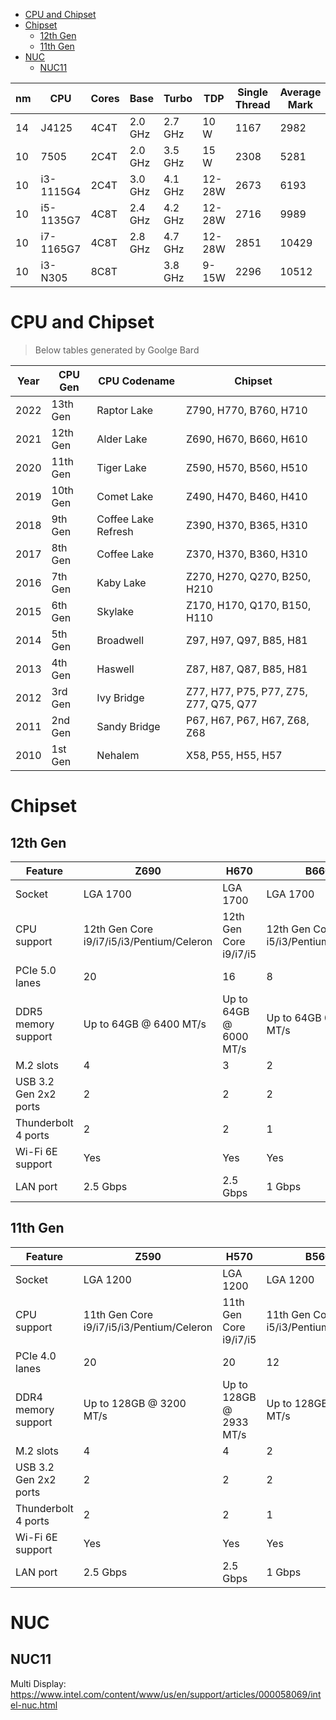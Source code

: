 - [CPU and Chipset](#cpu-and-chipset)
- [Chipset](#chipset)
    - [12th Gen](#12th-gen)
    - [11th Gen](#11th-gen)
- [NUC](#nuc)
    - [NUC11](#nuc11)


nm|CPU |Cores|Base|Turbo|TDP|Single Thread|Average Mark|
---|---|---|---|---|---|---|---|
14|J4125|4C4T|2.0 GHz|2.7 GHz|10 W|1167|2982|
10|7505|2C4T|2.0 GHz|3.5 GHz|15 W|2308|5281|
10|i3-1115G4|2C4T|3.0 GHz|4.1 GHz|12-28W|2673|6193|
10|i5-1135G7|4C8T|2.4 GHz|4.2 GHz|12-28W|2716|9989|
10|i7-1165G7|4C8T|2.8 GHz|4.7 GHz|12-28W|2851|10429|
10|i3-N305|8C8T||3.8 GHz|9-15W|2296|10512|

# CPU and Chipset

> Below tables generated by Goolge Bard

| Year | CPU Gen | CPU Codename | Chipset |
|---|---|---|---|
| 2022 | 13th Gen | Raptor Lake | Z790, H770, B760, H710 |
| 2021 | 12th Gen | Alder Lake | Z690, H670, B660, H610 |
| 2020 | 11th Gen | Tiger Lake | Z590, H570, B560, H510 |
| 2019 | 10th Gen | Comet Lake | Z490, H470, B460, H410 |
| 2018 | 9th Gen | Coffee Lake Refresh | Z390, H370, B365, H310 |
| 2017 | 8th Gen | Coffee Lake | Z370, H370, B360, H310 |
| 2016 | 7th Gen | Kaby Lake | Z270, H270, Q270, B250, H210 |
| 2015 | 6th Gen | Skylake | Z170, H170, Q170, B150, H110 |
| 2014 | 5th Gen | Broadwell | Z97, H97, Q97, B85, H81 |
| 2013 | 4th Gen | Haswell | Z87, H87, Q87, B85, H81 |
| 2012 | 3rd Gen | Ivy Bridge | Z77, H77, P75, P77, Z75, Z77, Q75, Q77 |
| 2011 | 2nd Gen | Sandy Bridge | P67, H67, P67, H67, Z68, Z68 |
| 2010 | 1st Gen | Nehalem | X58, P55, H55, H57 |

# Chipset

## 12th Gen

| Feature | Z690 | H670 | B660 | H610 |
|---|---|---|---|---|
| Socket | LGA 1700 | LGA 1700 | LGA 1700 | LGA 1700 |
| CPU support | 12th Gen Core i9/i7/i5/i3/Pentium/Celeron | 12th Gen Core i9/i7/i5 | 12th Gen Core i5/i3/Pentium/Celeron | 12th Gen Pentium/Celeron |
| PCIe 5.0 lanes | 20 | 16 | 8 | 4 |
| DDR5 memory support | Up to 64GB @ 6400 MT/s | Up to 64GB @ 6000 MT/s | Up to 64GB @ 5000 MT/s | Up to 32GB @ 4800 MT/s |
| M.2 slots | 4 | 3 | 2 | 1 |
| USB 3.2 Gen 2x2 ports | 2 | 2 | 2 | 1 |
| Thunderbolt 4 ports | 2 | 2 | 1 | 0 |
| Wi-Fi 6E support | Yes | Yes | Yes | No |
| LAN port | 2.5 Gbps | 2.5 Gbps | 1 Gbps | 1 Gbps |

## 11th Gen

| Feature | Z590 | H570 | B560 | H510 |
|---|---|---|---|---|
| Socket | LGA 1200 | LGA 1200 | LGA 1200 | LGA 1200 |
| CPU support | 11th Gen Core i9/i7/i5/i3/Pentium/Celeron | 11th Gen Core i9/i7/i5 | 11th Gen Core i5/i3/Pentium/Celeron | 11th Gen Pentium/Celeron |
| PCIe 4.0 lanes | 20 | 20 | 12 | 8 |
| DDR4 memory support | Up to 128GB @ 3200 MT/s | Up to 128GB @ 2933 MT/s | Up to 128GB @ 2666 MT/s | Up to 128GB @ 2666 MT/s |
| M.2 slots | 4 | 4 | 2 | 2 |
| USB 3.2 Gen 2x2 ports | 2 | 2 | 2 | 2 |
| Thunderbolt 4 ports | 2 | 2 | 1 | 0 |
| Wi-Fi 6E support | Yes | Yes | Yes | No |
| LAN port | 2.5 Gbps | 2.5 Gbps | 1 Gbps | 1 Gbps |

# NUC
## NUC11
Multi Display: https://www.intel.com/content/www/us/en/support/articles/000058069/intel-nuc.html